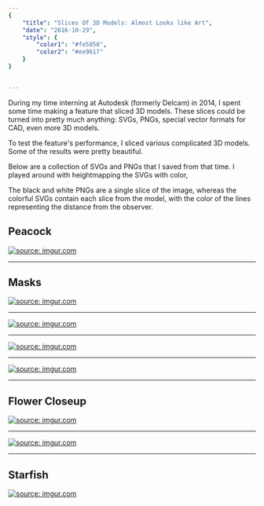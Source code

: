 ```yaml
---
{
    "title": "Slices Of 3D Models: Almost Looks like Art",
    "date": "2016-10-29",
    "style": {
        "color1": "#fe5858",
        "color2": "#ee9617"
    }
}


---
```


During my time interning at Autodesk (formerly Delcam) in 2014, I spent some time making a feature that sliced 3D models. These slices could be turned into pretty much anything: SVGs, PNGs, special vector formats for CAD, even more 3D models.

To test the feature's performance, I sliced various complicated 3D models. Some of the results were pretty beautiful.

Below are a collection of SVGs and PNGs that I saved from that time. I played around with heightmapping the SVGs with color,

The black and white PNGs are a single slice of the image, whereas the colorful SVGs contain each slice from the model, with the color of the lines representing the distance from the observer.

## Peacock
<a href="http://imgur.com/ffm71ov"><img src="http://i.imgur.com/ffm71ov.png" title="source: imgur.com" /></a>

---

## Masks
<a href="http://imgur.com/QRGFrvV"><img src="http://i.imgur.com/QRGFrvV.png" title="source: imgur.com" /></a>

---

<a href="http://imgur.com/w2mAhWb"><img src="http://i.imgur.com/w2mAhWb.png" title="source: imgur.com" /></a>

---

<a href="http://imgur.com/scV3IsY"><img src="http://i.imgur.com/scV3IsY.png" title="source: imgur.com" /></a>

---

<a href="http://imgur.com/oV69Bcp"><img src="http://i.imgur.com/oV69Bcp.png" title="source: imgur.com" /></a>

---
## Flower Closeup

<a href="http://imgur.com/LGczH2R"><img src="http://i.imgur.com/LGczH2R.png" title="source: imgur.com" /></a>

---

<a href="http://imgur.com/8Ntgfht"><img src="http://i.imgur.com/8Ntgfht.png" title="source: imgur.com" /></a>

---

## Starfish

<a href="http://imgur.com/MbCHr1H"><img src="http://i.imgur.com/MbCHr1H.png" title="source: imgur.com" /></a>
